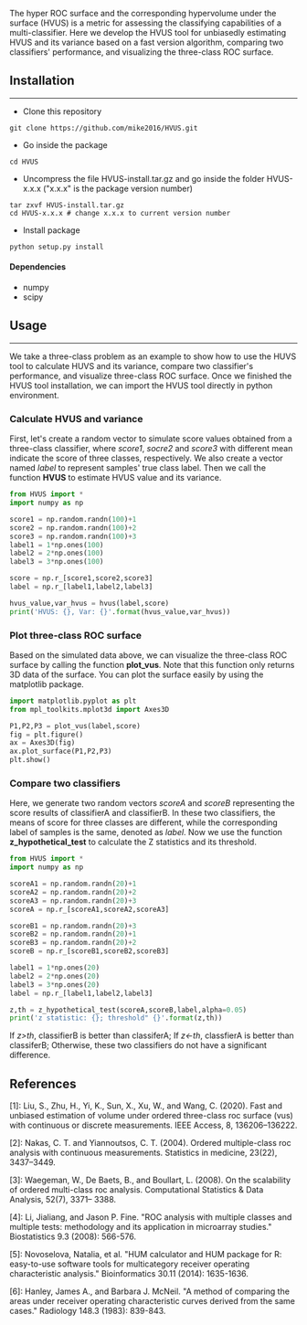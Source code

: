 The hyper ROC surface and the corresponding hypervolume under the surface (HVUS) is a metric for assessing the classifying capabilities of a multi-classifier.  Here we develop the HVUS tool for unbiasedly estimating HVUS and its variance based on a fast version algorithm, comparing two classifiers' performance, and visualizing the three-class ROC surface.

## Installation

---

- Clone this repository 
```
git clone https://github.com/mike2016/HVUS.git
```

- Go inside the package
```
cd HVUS
```

- Uncompress the file HVUS-install.tar.gz and go inside the folder HVUS-x.x.x ("x.x.x" is the package version number)
```
tar zxvf HVUS-install.tar.gz
cd HVUS-x.x.x # change x.x.x to current version number
```

- Install package
```
python setup.py install
```

#### Dependencies

- numpy
- scipy



## Usage
---
We take a three-class problem as an example to show how to use the HUVS tool to calculate HUVS and its variance, compare two classifier's performance, and visualize three-class ROC surface. Once we finished the HVUS tool installation, we can import the HVUS tool directly in python environment. 

### Calculate HVUS and variance
First, let's create a random vector to simulate score values obtained from a three-class classifier, where *score1*, *socre2* and *score3*  with different mean indicate the score of three classes, respectively. We also create a vector named *label* to represent samples' true class label. Then we call the function **HVUS​** to estimate HVUS value and its variance.

```python
from HVUS import *
import numpy as np

score1 = np.random.randn(100)+1
score2 = np.random.randn(100)+2
score3 = np.random.randn(100)+3
label1 = 1*np.ones(100)
label2 = 2*np.ones(100)
label3 = 3*np.ones(100)

score = np.r_[score1,score2,score3]
label = np.r_[label1,label2,label3]

hvus_value,var_hvus = hvus(label,score)
print('HVUS: {}, Var: {}'.format(hvus_value,var_hvus))
```
### Plot three-class ROC surface
Based on the simulated data above, we can visualize the three-class ROC surface by calling the function **plot_vus​**. Note that this function only returns 3D data of the surface. You can plot the surface easily by using the matplotlib package. 

```python
import matplotlib.pyplot as plt
from mpl_toolkits.mplot3d import Axes3D

P1,P2,P3 = plot_vus(label,score)
fig = plt.figure()
ax = Axes3D(fig)
ax.plot_surface(P1,P2,P3)
plt.show()
```



### Compare two classifiers
Here, we generate two random vectors *scoreA* and *scoreB* representing the score results of classifierA and classifierB. In these two classifiers, the means of score for three classes are different, while the corresponding label of samples is the same, denoted as *label​*. Now we use the function **z_hypothetical_test** to calculate the Z statistics and its threshold.

```python
from HVUS import *
import numpy as np

scoreA1 = np.random.randn(20)+1
scoreA2 = np.random.randn(20)+2
scoreA3 = np.random.randn(20)+3
scoreA = np.r_[scoreA1,scoreA2,scoreA3]

scoreB1 = np.random.randn(20)+3
scoreB2 = np.random.randn(20)+1
scoreB3 = np.random.randn(20)+2
scoreB = np.r_[scoreB1,scoreB2,scoreB3]

label1 = 1*np.ones(20)
label2 = 2*np.ones(20)
label3 = 3*np.ones(20)
label = np.r_[label1,label2,label3]

z,th = z_hypothetical_test(scoreA,scoreB,label,alpha=0.05)
print('z statistic: {}; threshold" {}'.format(z,th))
```

If *z>th*, classifierB is better than classiferA; If *z<-th*, classfierA is better than classiferB; Otherwise, these two classifiers do not have a significant difference.


## References
[1]: Liu, S., Zhu, H., Yi, K., Sun, X., Xu, W., and Wang, C. (2020). Fast and unbiased estimation of volume under ordered three-class roc surface (vus) with continuous or discrete measurements. IEEE Access, 8, 136206–136222.

[2]: Nakas, C. T. and Yiannoutsos, C. T. (2004). Ordered multiple-class roc analysis with continuous measurements. Statistics in medicine, 23(22), 3437–3449.

[3]: Waegeman, W., De Baets, B., and Boullart, L. (2008). On the scalability of ordered multi-class roc analysis. Computational Statistics & Data Analysis, 52(7), 3371– 3388.

[4]: Li, Jialiang, and Jason P. Fine. "ROC analysis with multiple classes and multiple tests: methodology and its application in microarray studies." Biostatistics 9.3 (2008): 566-576.

[5]: Novoselova, Natalia, et al. "HUM calculator and HUM package for R: easy-to-use software tools for multicategory receiver operating characteristic analysis." Bioinformatics 30.11 (2014): 1635-1636.

[6]: Hanley, James A., and Barbara J. McNeil. "A method of comparing the areas under receiver operating characteristic curves derived from the same cases." Radiology 148.3 (1983): 839-843.


